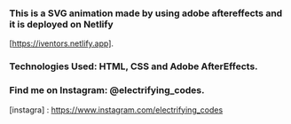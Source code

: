 ### This is a SVG animation made by using adobe aftereffects and it is deployed on Netlify
[https://iventors.netlify.app].

### Technologies Used: HTML, CSS and Adobe AfterEffects.

### Find me on Instagram: @electrifying_codes.

[instagra] : https://www.instagram.com/electrifying_codes